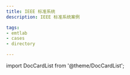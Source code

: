 ```yaml
---
title: IEEE 标准系统
description: IEEE 标准系统案例

tags:
- emtlab
- cases
- directory

---
```


import DocCardList from '@theme/DocCardList';

<DocCardList />